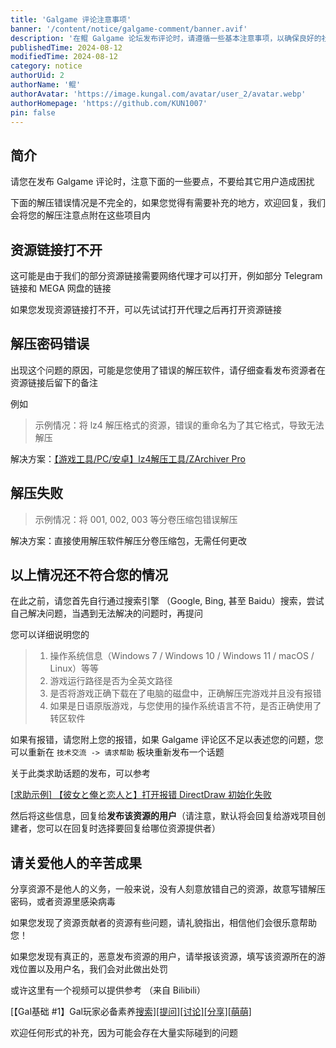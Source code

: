 ```yaml
---
title: 'Galgame 评论注意事项'
banner: '/content/notice/galgame-comment/banner.avif'
description: '在鲲 Galgame 论坛发布评论时，请遵循一些基本注意事项，以确保良好的社区氛围。部分资源链接（如 Telegram 和 MEGA）可能需网络代理访问，解压失败通常与错误的解压软件或格式处理有关，建议仔细查看资源提供者的备注，并参考官方解压工具。遇到问题时，请先自行搜索，确保提供详细的系统环境、路径设置、解压状态等信息后再提问。此外，请尊重资源贡献者的辛勤付出，礼貌沟通，如发现恶意资源可举报处理。论坛推荐技术交流板块用于更复杂的问题求助，并提供参考示例。'
publishedTime: 2024-08-12
modifiedTime: 2024-08-12
category: notice
authorUid: 2
authorName: '鲲'
authorAvatar: 'https://image.kungal.com/avatar/user_2/avatar.webp'
authorHomepage: 'https://github.com/KUN1007'
pin: false
---
```


## 简介

请您在发布 Galgame 评论时，注意下面的一些要点，不要给其它用户造成困扰

下面的解压错误情况是不完全的，如果您觉得有需要补充的地方，欢迎回复，我们会将您的解压注意点附在这些项目内

## 资源链接打不开

这可能是由于我们的部分资源链接需要网络代理才可以打开，例如部分 Telegram 链接和 MEGA 网盘的链接

如果您发现资源链接打不开，可以先试试打开代理之后再打开资源链接

## 解压密码错误

出现这个问题的原因，可能是您使用了错误的解压软件，请仔细查看发布资源者在资源链接后留下的备注

例如

> 示例情况：将 lz4 解压格式的资源，错误的重命名为了其它格式，导致无法解压

解决方案：[【游戏工具/PC/安卓】lz4解压工具/ZArchiver Pro](https://www.kungal.com/topic/155)


## 解压失败

> 示例情况：将 001, 002, 003 等分卷压缩包错误解压

解决方案：直接使用解压软件解压分卷压缩包，无需任何更改


## 以上情况还不符合您的情况

在此之前，请您首先自行通过搜索引擎 （Google, Bing, 甚至 Baidu）搜索，尝试自己解决问题，当遇到无法解决的问题时，再提问

您可以详细说明您的

> 1. 操作系统信息（Windows 7 / Windows 10 / Windows 11 / macOS / Linux）等等
> 2. 游戏运行路径是否为全英文路径
> 3. 是否将游戏正确下载在了电脑的磁盘中，正确解压完游戏并且没有报错
> 4. 如果是日语原版游戏，与您使用的操作系统语言不符，是否正确使用了转区软件

如果有报错，请您附上您的报错，如果 Galgame 评论区不足以表述您的问题，您可以重新在 `技术交流 -> 请求帮助` 板块重新发布一个话题

关于此类求助话题的发布，可以参考

[[求助示例\] 【彼女と俺と恋人と】打开报错 DirectDraw 初始化失败](https://www.kungal.com/topic/1483)

然后将这些信息，回复给**发布该资源的用户**（请注意，默认将会回复给游戏项目创建者，您可以在回复时选择要回复给哪位资源提供者）



## 请关爱他人的辛苦成果

分享资源不是他人的义务，一般来说，没有人刻意放错自己的资源，故意写错解压密码，或者资源里感染病毒

如果您发现了资源贡献者的资源有些问题，请礼貌指出，相信他们会很乐意帮助您！

如果您发现有真正的，恶意发布资源的用户，请举报该资源，填写该资源所在的游戏位置以及用户名，我们会对此做出处罚



或许这里有一个视频可以提供参考 （来自 Bilibili）

[【Gal基础 #1】Gal玩家必备素养[搜索\][提问][讨论][分享][萌萌]](https://www.bilibili.com/video/BV1Hd4y1K7VL/)

欢迎任何形式的补充，因为可能会存在大量实际碰到的问题
